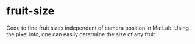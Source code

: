 # fruit-size
Code to find fruit sizes independent of camera position in MatLab. Using the pixel info, one can easily determine the size of any fruit.
